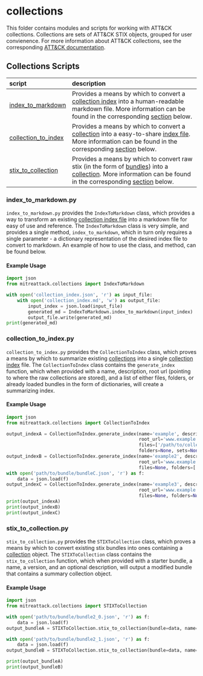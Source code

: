 # collections

This folder contains modules and scripts for working with ATT&CK collections.
Collections are sets of ATT&CK STIX objects, grouped for user convienence.
For more information about ATT&CK collections, see the corresponding
[ATT&CK documentation](https://github.com/center-for-threat-informed-defense/attack-workbench-frontend/blob/main/docs/collections.md#collections).

## Collections Scripts

| script | description |
|:-------|:------------|
|[index_to_markdown](https://github.com/mitre-attack/mitreattack-python/blob/main/mitreattack/collections/index_to_markdown.py)| Provides a means by which to convert a [collection index](https://github.com/center-for-threat-informed-defense/attack-workbench-frontend/blob/main/docs/collections.md#collection-indexes) into a human-readable markdown file. More information can be found in the corresponding [section](#index_to_markdown.py) below.|
|[collection_to_index](https://github.com/mitre-attack/mitreattack-python/blob/main/mitreattack/collections/collection_to_index.py)| Provides a means by which to convert a [collection](https://github.com/center-for-threat-informed-defense/attack-workbench-frontend/blob/main/docs/collections.md#collections) into a easy-to-share [index file](https://github.com/center-for-threat-informed-defense/attack-workbench-frontend/blob/main/docs/collections.md#collection-indexes). More information can be found in the corresponding [section](#collection_to_index.py) below.|
|[stix_to_collection](https://github.com/mitre-attack/mitreattack-python/blob/main/mitreattack/collections/stix_to_collection.py)| Provides a means by which to convert raw stix (in the form of [bundles](https://docs.oasis-open.org/cti/stix/v2.1/cs01/stix-v2.1-cs01.html#_gms872kuzdmg)) into a [collection](https://github.com/center-for-threat-informed-defense/attack-workbench-frontend/blob/main/docs/collections.md#collections). More information can be found in the corresponding [section](#stix_to_collection.py) below.|

### index_to_markdown.py

`index_to_markdown.py` provides the `IndexToMarkdown` class, which provides a way to transform an existing
[collection index file](https://github.com/center-for-threat-informed-defense/attack-workbench-frontend/blob/main/docs/collections.md#collection-indexes)
into a markdown file for easy of use and reference.
The `IndexToMarkdown` class is very simple, and provides a single method, `index_to_markdown`,
which in turn only requires a single parameter - a dictionary representation of the desired index file to convert to markdown.
An example of how to use the class, and method, can be found below.

#### Example Usage

```python
import json
from mitreattack.collections import IndexToMarkdown

with open('collection_index.json', 'r') as input_file:
    with open('collection_index.md', 'w') as output_file:
        input_index = json.load(input_file)
        generated_md = IndexToMarkdown.index_to_markdown(input_index)  # Convert index to markdown
        output_file.write(generated_md)
print(generated_md)
```

### collection_to_index.py

`collection_to_index.py` provides the `CollectionToIndex` class, which proves a means by which to summarize existing
[collections](https://github.com/center-for-threat-informed-defense/attack-workbench-frontend/blob/main/docs/collections.md#collections)
into a single [collection index](https://github.com/center-for-threat-informed-defense/attack-workbench-frontend/blob/main/docs/collections.md#collection-indexes) file.
The `CollectionToIndex` class contains the `generate_index` function, which when provided with a name, description, root url (pointing to where the raw collections are stored),
and a list of either files, folders, or already loaded bundles in the form of dictionaries, will create a summarizing index.

#### Example Usage

```python
import json
from mitreattack.collections import CollectionToIndex

output_indexA = CollectionToIndex.generate_index(name='example', description='example index', 
                                                 root_url='www.example.com', 
                                                 files=['/path/to/collection1.json', '/path/to/collection2.json'], 
                                                 folders=None, sets=None)
output_indexB = CollectionToIndex.generate_index(name='example2', description='demonstration index',
                                                 root_url='www.example.com',
                                                 files=None, folders=['/path/to/folder/with/collections'], sets=None)
with open('path/to/bundle/bundleC.json', 'r') as f:
    data = json.load(f)
output_indexC = CollectionToIndex.generate_index(name='example3', description='exhibit index',
                                                 root_url='www.example.com',
                                                 files=None, folders=None, sets=[data])
print(output_indexA)
print(output_indexB)
print(output_indexC)
```

### stix_to_collection.py

`stix_to_collection.py` provides the `STIXToCollection` class, which proves a means by which to convert
existing stix bundles into ones containing a
[collection](https://github.com/center-for-threat-informed-defense/attack-workbench-frontend/blob/main/docs/collections.md#collections) object.
The `STIXToCollection` class contains the `stix_to_collection` function, which when provided with a starter bundle,
a name, a version, and an optional description, will output a modified bundle that contains a summary collection object.

#### Example Usage

```python
import json
from mitreattack.collections import STIXToCollection

with open('path/to/bundle/bundle2_0.json', 'r') as f:
    data = json.load(f)
output_bundleA = STIXToCollection.stix_to_collection(bundle=data, name='collectionA', version='9.1', description="demo bundle (2.0)")

with open('path/to/bundle/bundle2_1.json', 'r') as f:
    data = json.load(f)
output_bundleB = STIXToCollection.stix_to_collection(bundle=data, name='collectionB', version='9.0', description="demo bundle (2.1)")

print(output_bundleA)
print(output_bundleB)
```
